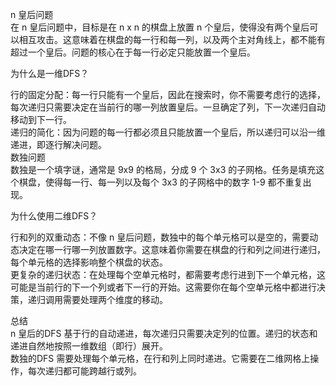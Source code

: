 n 皇后问题       
在 n 皇后问题中，目标是在 n x n 的棋盘上放置 n 个皇后，使得没有两个皇后可以相互攻击。这意味着在棋盘的每一行和每一列，以及两个主对角线上，都不能有超过一个皇后。问题的核心在于每一行必定只能放置一个皇后。     

为什么是一维DFS？                

行的固定分配：每一行只能有一个皇后，因此在搜索时，你不需要考虑行的选择，每次递归只需要决定在当前行的哪一列放置皇后。一旦确定了列，下一次递归自动移动到下一行。            
递归的简化：因为问题的每一行都必须且只能放置一个皇后，所以递归可以沿一维递进，即逐行解决问题。          
数独问题         
数独是一个填字谜，通常是 9x9 的格局，分成 9 个 3x3 的子网格。任务是填充这个棋盘，使得每一行、每一列以及每个 3x3 的子网格中的数字 1-9 都不重复出现。       

为什么使用二维DFS？               

行和列的双重动态：不像 n 皇后问题，数独中的每个单元格可以是空的，需要动态决定在哪一行哪一列放置数字。这意味着你需要在棋盘的行和列之间进行递归，每个单元格的选择影响整个棋盘的状态。          
更复杂的递归状态：在处理每个空单元格时，都需要考虑行进到下一个单元格，这可能是当前行的下一个列或者下一行的开始。这需要你在每个空单元格中都进行决策，递归调用需要处理两个维度的移动。 

总结     
n 皇后的DFS 基于行的自动递进，每次递归只需要决定列的位置。递归的状态和递进自然地按照一维数组（即行）展开。    
数独的DFS 需要处理每个单元格，在行和列上同时递进。它需要在二维网格上操作，每次递归都可能跨越行或列。      
